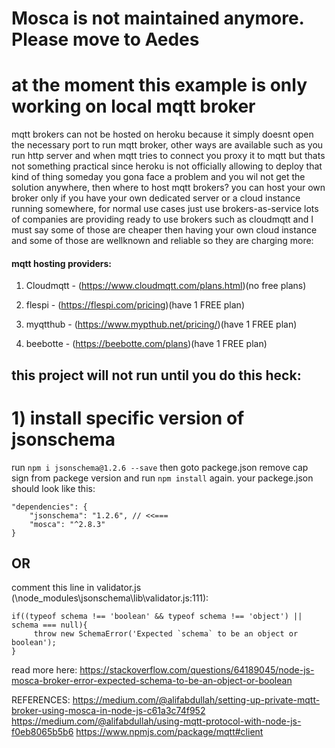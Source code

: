 # Mosca is not maintained anymore. Please move to Aedes

# at the moment this example is only working on local mqtt broker
mqtt brokers can not be hosted on heroku because it simply doesnt open the necessary port to run mqtt broker, other ways are available such as you run http server and when mqtt tries to connect you proxy it to mqtt but thats not something practical since heroku is not officially allowing to deploy that kind of thing someday you gona face a problem and you wil not get the solution anywhere, then where to host mqtt brokers? you can host your own broker only if you have your own dedicated server or a cloud instance running somewhere, for normal use cases just use brokers-as-service lots of companies are providing ready to use brokers such as cloudmqtt and I must say some of those are cheaper then having your own cloud instance and some of those are wellknown and reliable so they are charging more:

#### mqtt hosting providers:

1) Cloudmqtt - (https://www.cloudmqtt.com/plans.html)(no free plans)

2) flespi - (https://flespi.com/pricing)(have 1 FREE plan)

3) myqtthub - (https://www.mypthub.net/pricing/)(have 1 FREE plan)

4) beebotte - (https://beebotte.com/plans)(have 1 FREE plan)

## this project will not run until you do this heck: 

# 1) install specific version of jsonschema

run `npm i jsonschema@1.2.6 --save` then goto packege.json remove cap sign from packege version and run `npm install` again.
your packege.json should look like this: 
```
"dependencies": {
    "jsonschema": "1.2.6", // <<=== 
    "mosca": "^2.8.3"
}
```

## OR

comment this line in validator.js (\node_modules\jsonschema\lib\validator.js:111):
```
if((typeof schema !== 'boolean' && typeof schema !== 'object') || schema === null){
     throw new SchemaError('Expected `schema` to be an object or boolean');
}
```


read more here: https://stackoverflow.com/questions/64189045/node-js-mosca-broker-error-expected-schema-to-be-an-object-or-boolean




REFERENCES: 
https://medium.com/@alifabdullah/setting-up-private-mqtt-broker-using-mosca-in-node-js-c61a3c74f952
https://medium.com/@alifabdullah/using-mqtt-protocol-with-node-js-f0eb8065b5b6
https://www.npmjs.com/package/mqtt#client